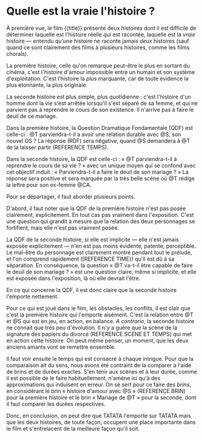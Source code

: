 # Quelle est la vraie l'histoire ?

À première vue, le film {{title}} présente deux histoires dont il est difficile de déterminer laquelle est l'histoire réelle qui est racontée, laquelle est la *vraie* histoire — entendu qu'une histoire ne raconte jamais *deux* histoires (sauf quand ce sont clairement des films à plusieurs histoires, comme les films chorals).

La première histoire, celle qu'on remarque peut-être le plus en sortant du cinéma, c'est l'histoire d'amour impossible entre un humain et son système d'exploitation. C'est l'histoire la plus marquante, car de toute évidence la plus étonnante, la plus originale.

La seconde histoire est plus simple, plus quotidienne : c'est l'histoire d'un homme dont la vie s'est arrêtée lorsqu'il s'est séparé de sa femme, et qui ne parvient pas à reprendre le cours de son existence. Il n'arrive pas à faire le deuil de ce mariage.

Dans la première histoire, la Question Dramatique Fondamentale (QDF) est celle-ci : @T parviendra-t-il a avoir une relation durable avec @S, son nouvel OS ? La réponse (RDF) sera négative, quand @S demandera à @T de la laisser partir (REFERENCE TEMPS).

Dans la seconde histoire, la QDF est celle-ci : « @T parviendra-t-il à reprendre le cours de sa vie ? » avec un unique moyen qui se confond avec cet objectif induit : « Parviendra-t-il a faire le deuil de son mariage ? » La réponse sera positive et sera marquée par la très belle scène où @T rédige la lettre pour son ex-femme @CA.

Pour se départager, il faut aborder plusieurs points.

D'abord, il faut noter que la QDF de la première histoire n'est pas posée clairement, explicitement. En tout cas pas vraiment dans l'exposition. C'est une question qui grandit à mesure que la relation des deux personnages se fortifient, mais elle n'est pas vraiment posée.

La QDF de la seconde histoire, si elle est implicite — elle n'est jamais exposée explicitement — n'en est pas moins évidente, patente, perceptible. Le mal-être du personnage est clairement montré pendant tout le prélude, et l'on comprend rapidement ([REFERENCE TIME}) qu'il est dû à sa séparation. En conséquence, la question « @T va-t-il être capable de faire le deuil de son mariage ? » est une question claire, même si implicite, et elle est exposée dans l'exposition, là où elle devrait l'être.

En ce qui concerne la QDF, il est donc claire que la seconde histoire l'emporte nettement.

Pour ce qui est joué dans le film, les obstacles, les conflits, il est clair que c'est la première histoire qui l'emporte aisément. C'est la relation entre @T et @S qui est en jeu, en action, en balance. *A contrario*, la seconde histoire ne connait que très peu d'évolution. Il n'y a guère que la scène de la signature des papiers du divorce (REFERENCE SCENE ET TEMPS) qui met en action cette histoire. On peut même penser, un moment, que les deux anciens amants vont se remettre ensemble.

Il faut voir ensuite le temps qui est consacré à chaque intrigue. Pour que la comparaison ait du sens, nous avons été contraint de la comparer à l'aide de brins et de durées exactes. S'en tenir aux scènes et à leur durée, comme il est possible de le faire habituellement, n'amène ici qu'à des approximations qui induisent en erreur. On se sert pour ce faire des *brins*, en considérant le brin « histoire d'amour avec @S » (REFERENCE BRIN) pour la première histoire et le brin « Mariage de @T » pour la seconde, dont il faut comparer les durées respectives. 

Donc, en conclusion, on peut dire que TATATA l'emporte sur TATATA mais que les deux histoires, de toute façon, occupent une place importante dans le film et s'entrelacent de la meilleure façon qu'il soit.